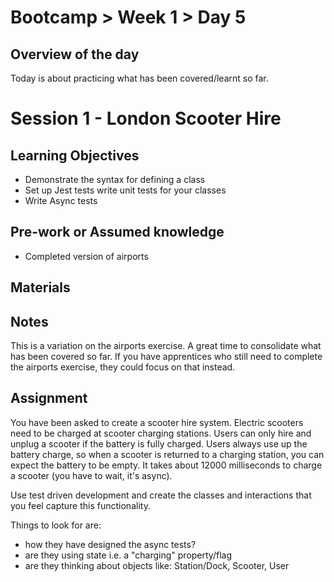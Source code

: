 # Bootcamp > Week 1 > Day 5

## Overview of the day

Today is about practicing what has been covered/learnt so far.

# Session 1 - London Scooter Hire

## Learning Objectives

* Demonstrate the syntax for defining a class
* Set up Jest tests write unit tests for your classes
* Write Async tests

## Pre-work or Assumed knowledge

* Completed version of airports

## Materials

## Notes

This is a variation on the airports exercise. A great time to consolidate what has been covered so far. If you have apprentices who still need to complete the airports exercise, they could focus on that instead.

## Assignment

You have been asked to create a scooter hire system. Electric scooters need to be charged at scooter charging stations. Users can only hire and unplug a scooter if the battery is fully charged. Users always use up the battery charge, so when a scooter is returned to a charging station, you can expect the battery to be empty. It takes about 12000 milliseconds to charge a scooter (you have to wait, it's async).

Use test driven development and create the classes and interactions that you feel capture this functionality.

Things to look for are:

* how they have designed the async tests?
* are they using state i.e. a "charging" property/flag
* are they thinking about objects like: Station/Dock, Scooter, User
